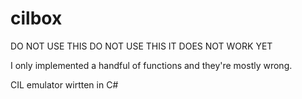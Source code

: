 # cilbox

DO NOT USE THIS DO NOT USE THIS IT DOES NOT WORK YET

I only implemented a handful of functions and they're mostly wrong.

CIL emulator wirtten in C#

